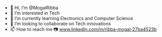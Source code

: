 - 👋 Hi, I’m @MogalRibba
- 👀 I’m interested in Tech 
- 🌱 I’m currently learning Electronics and Computer Science
- 💞️ I’m looking to collaborate on Tech innovations
- 📫 How to reach me 📷 www.linkedin.com/in/ribba-mogal-27ba4523b




<!---
MogalRibba/MogalRibba is a ✨ special ✨ repository because its `README.md` (this file) appears on your GitHub profile.
You can click the Preview link to take a look at your changes.
--->
